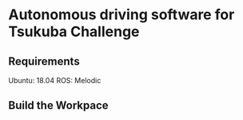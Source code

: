 # Autonomous driving software for Tsukuba Challenge

## Requirements
Ubuntu: 18.04
ROS: Melodic

## Build the Workpace

